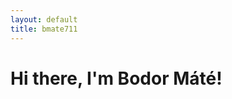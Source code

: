 ```yaml
---
layout: default
title: bmate711
---
```

<div class="blurb">
	<h1>Hi there, I'm Bodor Máté!</h1>	
</div><!-- /.blurb -->
